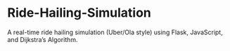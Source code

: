 # Ride-Hailing-Simulation
A real-time ride hailing simulation (Uber/Ola style) using Flask, JavaScript, and Dijkstra’s Algorithm.
